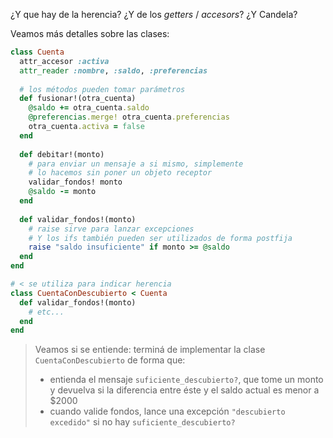 ¿Y que hay de la herencia? ¿Y de los _getters_ / _accesors_? ¿Y Candela?  

Veamos más detalles sobre las clases:

```ruby
class Cuenta
  attr_accesor :activa
  attr_reader :nombre, :saldo, :preferencias
  
  # los métodos pueden tomar parámetros
  def fusionar!(otra_cuenta)
    @saldo += otra_cuenta.saldo
    @preferencias.merge! otra_cuenta.preferencias
    otra_cuenta.activa = false
  end
  
  def debitar!(monto) 
    # para enviar un mensaje a si mismo, simplemente 
    # lo hacemos sin poner un objeto receptor
    validar_fondos! monto
    @saldo -= monto
  end
  
  def validar_fondos!(monto)
    # raise sirve para lanzar excepciones
    # Y los ifs también pueden ser utilizados de forma postfija
    raise "saldo insuficiente" if monto >= @saldo 
  end
end

# < se utiliza para indicar herencia
class CuentaConDescubierto < Cuenta
  def validar_fondos!(monto)
    # etc...
  end
end
```

> Veamos si se entiende: terminá de implementar la clase `CuentaConDescubierto` de forma que:
> 
> * entienda el mensaje `suficiente_descubierto?`, que tome un monto y devuelva si la diferencia entre éste y el saldo actual es menor a $2000
> * cuando valide fondos, lance una excepción `"descubierto excedido"` si no hay `suficiente_descubierto?`
> 

